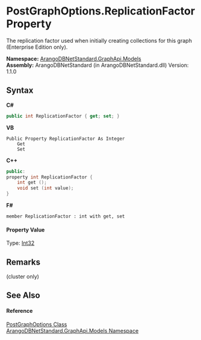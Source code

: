 # PostGraphOptions.ReplicationFactor Property 
 

The replication factor used when initially creating collections for this graph (Enterprise Edition only).

**Namespace:**&nbsp;<a href="6fb2338d-d8f7-f9c1-2056-1702fe9bf954">ArangoDBNetStandard.GraphApi.Models</a><br />**Assembly:**&nbsp;ArangoDBNetStandard (in ArangoDBNetStandard.dll) Version: 1.1.0

## Syntax

**C#**<br />
``` C#
public int ReplicationFactor { get; set; }
```

**VB**<br />
``` VB
Public Property ReplicationFactor As Integer
	Get
	Set
```

**C++**<br />
``` C++
public:
property int ReplicationFactor {
	int get ();
	void set (int value);
}
```

**F#**<br />
``` F#
member ReplicationFactor : int with get, set

```


#### Property Value
Type: <a href="https://docs.microsoft.com/dotnet/api/system.int32" target="_blank" rel="noopener noreferrer">Int32</a>

## Remarks
(cluster only)

## See Also


#### Reference
<a href="c78f94ba-6882-5c0e-b8d8-d775944acbe0">PostGraphOptions Class</a><br /><a href="6fb2338d-d8f7-f9c1-2056-1702fe9bf954">ArangoDBNetStandard.GraphApi.Models Namespace</a><br />